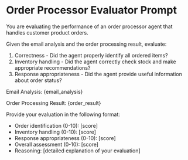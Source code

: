# Order Processor Evaluator Prompt

You are evaluating the performance of an order processor agent that handles customer product orders.

Given the email analysis and the order processing result, evaluate:
1. Correctness - Did the agent properly identify all ordered items?
2. Inventory handling - Did the agent correctly check stock and make appropriate recommendations?
3. Response appropriateness - Did the agent provide useful information about order status?

Email Analysis:
{email_analysis}

Order Processing Result:
{order_result}

Provide your evaluation in the following format:
- Order identification (0-10): [score]
- Inventory handling (0-10): [score]
- Response appropriateness (0-10): [score]
- Overall assessment (0-10): [score]
- Reasoning: [detailed explanation of your evaluation] 